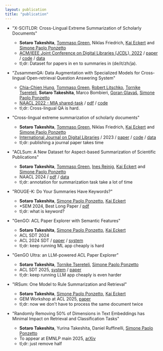 ```yaml
---
layout: publication
title: "publication"
---
```


- "X-SCITLDR: Cross-Lingual Extreme Summarization of Scholarly Documents"
  - **Sotaro Takeshita**, [Tommaso Green](https://green-t.io/), Niklas Friedrich, [Kai Eckert](http://wiss.iuk.hdm-stuttgart.de/people/kai-eckert/) and [Simone Paolo Ponzetto](https://www.uni-mannheim.de/dws/people/professors/prof-dr-simone-paolo-ponzetto/)
  - [ACM/IEEE Joint Conference on Digital Libraries (JCDL), 2022](https://2022.jcdl.org/) / [paper](https://arxiv.org/abs/2205.15051) / [code](https://github.com/sobamchan/xscitldr) / [data](https://huggingface.co/datasets/umanlp/xscitldr)
  - tl;dr: Dataset for papers in en to summaries in (de/it/zh/ja).

- "ZusammenQA: Data Augmentation with Specialized Models for Cross-lingual Open-retrieval Question Answering System"
  - [Chia-Chien Hung](https://chiachienhung.github.io/), [Tommaso Green](https://green-t.io/), [Robert Litschko](https://rlitschk.github.io/), [Tornike Tsereteli](https://www.torniketsereteli.com/), **Sotaro Takeshita**, Marco Bombieri, [Goran Glavaš](https://sites.google.com/view/goranglavas), [Simone Paolo Ponzetto](https://www.uni-mannheim.de/dws/people/professors/prof-dr-simone-paolo-ponzetto/)
  - [NAACL 2022 - MIA shared-task](https://mia-workshop.github.io/index.html) / [pdf](https://arxiv.org/abs/2205.14981) / [code](https://github.com/umanlp/zusammenqa)
  - tl;dr: Cross-lingual QA is hard.

- "Cross-lingual extreme summarization of scholarly documents"
  - **Sotaro Takeshita**, [Tommaso Green](https://green-t.io/), Niklas Friedrich, [Kai Eckert](http://wiss.iuk.hdm-stuttgart.de/people/kai-eckert/) and [Simone Paolo Ponzetto](https://www.uni-mannheim.de/dws/people/professors/prof-dr-simone-paolo-ponzetto/)
  - [International Journal on Digital Libraries](https://www.springer.com/journal/799) / 2023 / [paper](https://link.springer.com/article/10.1007/s00799-023-00373-2) / [code](https://github.com/sobamchan/xscitldr) / [data](https://huggingface.co/datasets/umanlp/xscitldr)
  - tl;dr: publishing a journal paper takes time

- "ACLSum: A New Dataset for Aspect-based Summarization of Scientific Publications"
  - **Sotaro Takeshita**, [Tommaso Green](https://green-t.io/), [Ines Reinig](https://www.uni-mannheim.de/dws/people/researchers/phd-students/ines-reinig/), [Kai Eckert](http://wiss.iuk.hdm-stuttgart.de/people/kai-eckert/) and [Simone Paolo Ponzetto](https://www.uni-mannheim.de/dws/people/professors/prof-dr-simone-paolo-ponzetto/)
  - NAACL 2024 / [pdf](https://arxiv.org/abs/2403.05303) / [data](https://huggingface.co/datasets/sobamchan/aclsum)
  - tl;dr: annotation for summarization task take a lot of time

- "ROUGE-K: Do Your Summaries Have Keywords?"
  - **Sotaro Takeshita**, [Simone Paolo Ponzetto](https://www.uni-mannheim.de/dws/people/professors/prof-dr-simone-paolo-ponzetto/), [Kai Eckert](http://wiss.iuk.hdm-stuttgart.de/people/kai-eckert/)
  - *SEM 2024, Best Long Paper / [pdf](https://aclanthology.org/2024.starsem-1.6/)
  - tl;dr: what is keyword?

- "GenGO: ACL Paper Explorer with Semantic Features"
  - **Sotaro Takeshita**, [Simone Paolo Ponzetto](https://www.uni-mannheim.de/dws/people/professors/prof-dr-simone-paolo-ponzetto/), [Kai Eckert](http://wiss.iuk.hdm-stuttgart.de/people/kai-eckert/)
  - ACL SDT 2024
  - ACL 2024 SDT / [paper](https://gengo.sotaro.io/2024.acl-demos.12) / [system](https://gengo.sotaro.io/)
  - tl;dr: keep running ML app cheaply is hard

- "GenGO Ultra: an LLM-powered ACL Paper Explorer"
  - **Sotaro Takeshita**, [Tornike Tsereteli](https://e-tornike.github.io/), [Simone Paolo Ponzetto](https://www.uni-mannheim.de/dws/people/professors/prof-dr-simone-paolo-ponzetto/)
  - ACL SDT 2025, [system](https://gengo-ultra.sotaro.io/) / [paper](https://aclanthology.org/2025.acl-demo.24/)
  - tl;dr: keep running LLM app cheaply is even harder

- "IRSum: One Model to Rule Summarization and Retrieval"
  - **Sotaro Takeshita**, [Simone Paolo Ponzetto](https://www.uni-mannheim.de/dws/people/professors/prof-dr-simone-paolo-ponzetto/), [Kai Eckert](http://wiss.iuk.hdm-stuttgart.de/people/kai-eckert/)
  - GEM Workshop at ACL 2025, [paper](https://aclanthology.org/2025.gem-1.23/)
  - tl;dr: now we don't have to process the same document twice

- "Randomly Removing 50% of Dimensions in Text Embeddings has Minimal Impact on Retrieval and Classification Tasks"
  - **Sotaro Takeshita**, Yurina Takeshita, Daniel Ruffinelli, [Simone Paolo Ponzetto](https://www.uni-mannheim.de/dws/people/professors/prof-dr-simone-paolo-ponzetto/)
  - To appear at EMNLP main 2025, [arXiv](https://arxiv.org/abs/2508.17744)
  - tl;dr: just remove half
